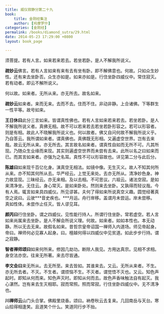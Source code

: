 ```yaml
---
title: 威仪寂静分第二十九
book:
    title: 金刚经集注
    author: [鸠摩罗什]
categories: [金刚经]
permalink: /books/diamond_sutra/29.html
date: 2014-05-23 17:29:00 +0800
layout: book_page

---
```


须菩提。若有人言。如来若来若去。若坐若卧。是人不解我所说义。

**疏钞云**佛言。若有人言如来有来有去有坐有卧。即不解佛意也。何故。只如众生妙性。还有来去坐卧否。众生亦如是。如来亦如是。行住坐卧四威仪中。常住寂灭。若有动者。即云不解所说义。

何以故。如来者。无所从来。亦无所去。故名如来。

**疏钞云**如来者。来而无来。去而不去。住而不住。非动非静。上合诸佛。下等群生一性平等。故号如来。

**王日休曰**此分三言如来。皆谓真性佛也。若有人言如来若来若去。若坐若卧。是人不解我所说义者。真佛无相。故不可以若来若去若坐若卧形容之。若可以形容者。则是有相。故此人不晓解我所说义也。何以故者。佛又自问何故不解我所说义乎。乃自答云。我所谓如来者。谓真佛也。真佛既无形相。又遍虚空世界。岂有去来哉。故云无所从来。亦无所去。其言故名如来者。谓真性自如而无所不可。凡其所现。乃随众生业缘而来现。其实则遍虚空世界而未尝有去来。此所以名之曰如来而已。而其言如来者。亦强为之名耳。真性不可以形容故也。详见第二分与此后分。

**陈雄曰**如来现千百亿化身。演真空无相法。如镜中像。无生灭义。故人不知其何所从来。亦不知其何所从去。华严经云。上觉无来处。去亦无所从。清净妙色身。神力故显现。三昧经云。亦无来相。及以去相。不可思议。六祖云。诸法空寂。是如来清净坐。无住云。身心常灭。是如来卧处。然则来去坐卧。又孰得而轻议哉。今有人焉。辄言如来具四威仪。所见谬甚。夫何了得如来所说真空义趣。圆觉经著真空之说曰。云驶***音史疾也。***月运。舟行岸移。盖谓月未尝运。岸未尝移。真如性体。未尝作止任灭。皆人谬见耳。

**颜丙曰**行住坐卧。谓之四威仪。见性能行持人。所谓行住坐卧。常若虚空。若人言如来尚属来去坐卧。是人不解会所说义理。何故。如来者。如如本性也。本无动静。所以无去无来。故假名如来。昔哲宗皇帝诏国一禅师入内道场。师见帝起身。帝曰。禅师何必见寡人起身。曰。檀越何得以四威仪中见贫道。如此步步行持。谓之寂静。

**智者禅师颂曰**如来何所来。修因几劫功。断除人我见。方用达真宗。见相不求相。身空法亦空。往来无所著。来去尽皆通。

**李文会曰**来无所从。去无所至。来去皆如。其谁来去。又云。无所从来者。不生。亦无所去者。不灭。不生者。谓烦恼不生。不灭者。谓觉悟不灭也。又云。知色声起时。即知从何而来。知色声灭时。即知从何而去。故色声香味触法自有起灭。我心湛然。岂有来去生灭相耶。寂而常照。照而常寂。行住坐卧四威仪中。无不清净也。

**川禅师云**山门头合掌。佛殿里烧香。颂曰。衲卷秋云去复来。几回南岳与天台。寒山拾得相逢笑。且道笑个什么。笑道同行步不抬。 
